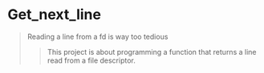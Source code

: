# Get\_next\_line
> Reading a line from a fd is way too tedious
>> This project is about programming a function that returns a line read from a file descriptor.


